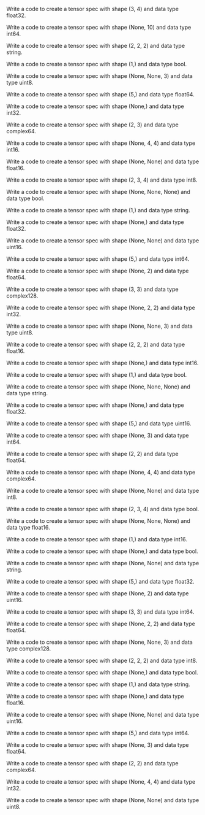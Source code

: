 Write a code to create a tensor spec with shape (3, 4) and data type float32.

Write a code to create a tensor spec with shape (None, 10) and data type int64.

Write a code to create a tensor spec with shape (2, 2, 2) and data type string.

Write a code to create a tensor spec with shape (1,) and data type bool.

Write a code to create a tensor spec with shape (None, None, 3) and data type uint8.

Write a code to create a tensor spec with shape (5,) and data type float64.

Write a code to create a tensor spec with shape (None,) and data type int32.

Write a code to create a tensor spec with shape (2, 3) and data type complex64.

Write a code to create a tensor spec with shape (None, 4, 4) and data type int16.

Write a code to create a tensor spec with shape (None, None) and data type float16.

Write a code to create a tensor spec with shape (2, 3, 4) and data type int8.

Write a code to create a tensor spec with shape (None, None, None) and data type bool.

Write a code to create a tensor spec with shape (1,) and data type string.

Write a code to create a tensor spec with shape (None,) and data type float32.

Write a code to create a tensor spec with shape (None, None) and data type uint16.

Write a code to create a tensor spec with shape (5,) and data type int64.

Write a code to create a tensor spec with shape (None, 2) and data type float64.

Write a code to create a tensor spec with shape (3, 3) and data type complex128.

Write a code to create a tensor spec with shape (None, 2, 2) and data type int32.

Write a code to create a tensor spec with shape (None, None, 3) and data type uint8.

Write a code to create a tensor spec with shape (2, 2, 2) and data type float16.

Write a code to create a tensor spec with shape (None,) and data type int16.

Write a code to create a tensor spec with shape (1,) and data type bool.

Write a code to create a tensor spec with shape (None, None, None) and data type string.

Write a code to create a tensor spec with shape (None,) and data type float32.

Write a code to create a tensor spec with shape (5,) and data type uint16.

Write a code to create a tensor spec with shape (None, 3) and data type int64.

Write a code to create a tensor spec with shape (2, 2) and data type float64.

Write a code to create a tensor spec with shape (None, 4, 4) and data type complex64.

Write a code to create a tensor spec with shape (None, None) and data type int8.

Write a code to create a tensor spec with shape (2, 3, 4) and data type bool.

Write a code to create a tensor spec with shape (None, None, None) and data type float16.

Write a code to create a tensor spec with shape (1,) and data type int16.

Write a code to create a tensor spec with shape (None,) and data type bool.

Write a code to create a tensor spec with shape (None, None) and data type string.

Write a code to create a tensor spec with shape (5,) and data type float32.

Write a code to create a tensor spec with shape (None, 2) and data type uint16.

Write a code to create a tensor spec with shape (3, 3) and data type int64.

Write a code to create a tensor spec with shape (None, 2, 2) and data type float64.

Write a code to create a tensor spec with shape (None, None, 3) and data type complex128.

Write a code to create a tensor spec with shape (2, 2, 2) and data type int8.

Write a code to create a tensor spec with shape (None,) and data type bool.

Write a code to create a tensor spec with shape (1,) and data type string.

Write a code to create a tensor spec with shape (None,) and data type float16.

Write a code to create a tensor spec with shape (None, None) and data type uint16.

Write a code to create a tensor spec with shape (5,) and data type int64.

Write a code to create a tensor spec with shape (None, 3) and data type float64.

Write a code to create a tensor spec with shape (2, 2) and data type complex64.

Write a code to create a tensor spec with shape (None, 4, 4) and data type int32.

Write a code to create a tensor spec with shape (None, None) and data type uint8.